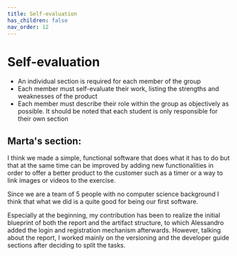 ```yaml
---
title: Self-evaluation
has_children: false
nav_order: 12
---
```


# Self-evaluation
- An individual section is required for each member of the group
- Each member must self-evaluate their work, listing the strengths and weaknesses of the product
- Each member must describe their role within the group as objectively as possible. It should be noted that each student is only responsible for their own section
<h2>Marta's section:</h2>
I think we made a simple, functional software that does what it has to do but that at the same time can be improved by adding new functionalities in order to offer a better product to the customer such as a timer or a way to link images or videos to the exercise.

Since we are a team of 5 people with no computer science background I think that what we did is a quite good for being our first software.

Especially at the beginning, my contribution has been to realize the initial blueprint of both the report and the artifact structure, to which Alessandro added the login and registration mechanism afterwards.
However, talking about the report, I worked mainly on the versioning and the developer guide sections after deciding to split the tasks. 
